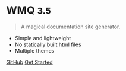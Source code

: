 <!-- _coverpage.md -->

<!-- ![logo](_media/icon.svg) -->

# WMQ <small>3.5</small>

> A magical documentation site generator.

- Simple and lightweight
- No statically built html files
- Multiple themes

[GitHub](https://github.com/docsifyjs/docsify/)
[Get Started](#/zh-cn/_sidebar)